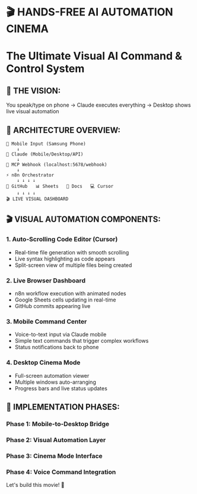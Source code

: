 # 🎬 HANDS-FREE AI AUTOMATION CINEMA
# The Ultimate Visual AI Command & Control System

## 🎯 THE VISION:
You speak/type on phone → Claude executes everything → Desktop shows live visual automation

## 🧠 ARCHITECTURE OVERVIEW:

```
📱 Mobile Input (Samsung Phone)
    ↓
🤖 Claude (Mobile/Desktop/API)
    ↓
🔗 MCP Webhook (localhost:5678/webhook)
    ↓
⚡ n8n Orchestrator
    ↓ ↓ ↓ ↓
📁 GitHub   📊 Sheets   📝 Docs   💻 Cursor
    ↓ ↓ ↓ ↓
🎬 LIVE VISUAL DASHBOARD
```

## 🎬 VISUAL AUTOMATION COMPONENTS:

### 1. **Auto-Scrolling Code Editor (Cursor)**
- Real-time file generation with smooth scrolling
- Live syntax highlighting as code appears
- Split-screen view of multiple files being created

### 2. **Live Browser Dashboard**
- n8n workflow execution with animated nodes
- Google Sheets cells updating in real-time
- GitHub commits appearing live

### 3. **Mobile Command Center**
- Voice-to-text input via Claude mobile
- Simple text commands that trigger complex workflows
- Status notifications back to phone

### 4. **Desktop Cinema Mode**
- Full-screen automation viewer
- Multiple windows auto-arranging
- Progress bars and live status updates

## 🚀 IMPLEMENTATION PHASES:

### Phase 1: Mobile-to-Desktop Bridge
### Phase 2: Visual Automation Layer  
### Phase 3: Cinema Mode Interface
### Phase 4: Voice Command Integration

Let's build this movie! 🎥
